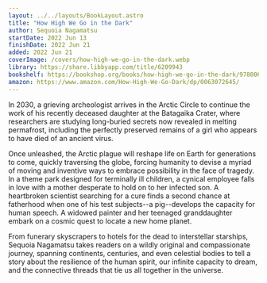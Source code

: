 ```yaml
---
layout: ../../layouts/BookLayout.astro
title: "How High We Go in the Dark"
author: Sequoia Nagamatsu
startDate: 2022 Jun 13
finishDate: 2022 Jun 21
added: 2022 Jun 21
coverImage: /covers/how-high-we-go-in-the-dark.webp
library: https://share.libbyapp.com/title/6209943
bookshelf: https://bookshop.org/books/how-high-we-go-in-the-dark/9780063072640
amazon: https://www.amazon.com/How-High-We-Go-Dark/dp/0063072645/
---
```


In 2030, a grieving archeologist arrives in the Arctic Circle to continue the work of his recently deceased daughter at the Batagaika Crater, where researchers are studying long-buried secrets now revealed in melting permafrost, including the perfectly preserved remains of a girl who appears to have died of an ancient virus.

Once unleashed, the Arctic plague will reshape life on Earth for generations to come, quickly traversing the globe, forcing humanity to devise a myriad of moving and inventive ways to embrace possibility in the face of tragedy. In a theme park designed for terminally ill children, a cynical employee falls in love with a mother desperate to hold on to her infected son. A heartbroken scientist searching for a cure finds a second chance at fatherhood when one of his test subjects--a pig--develops the capacity for human speech. A widowed painter and her teenaged granddaughter embark on a cosmic quest to locate a new home planet.

From funerary skyscrapers to hotels for the dead to interstellar starships, Sequoia Nagamatsu takes readers on a wildly original and compassionate journey, spanning continents, centuries, and even celestial bodies to tell a story about the resilience of the human spirit, our infinite capacity to dream, and the connective threads that tie us all together in the universe.

<!-- ### Notes & Highlights -->
